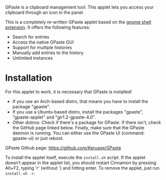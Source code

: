 GPaste is a clipboard management tool. This applet lets you access your clipboard through an icon in the panel.

This is a completely re-written GPaste applet based on the [gnome shell extension](https://github.com/Keruspe/GPaste/tree/master/src/gnome-shell). It offers the following features:
* Search for entries
* Access the native GPaste GUI
* Support for multiple histories
* Manually add entries to the history
* Unlimited instances


# Installation

For this applet to work, it is necessary that GPaste is installed!
* If you use an Arch-based distro, that means you have to install the package "gpaste".
* If you use a Ubuntu-based distro, install the packages "gpaste", "gpaste-applet" and "gir1.2-gpaste-4.0".
* Other distros: Check if there's a package for GPaste. If there isn't, check the GitHub page linked below.
Finally, make sure that the GPaste daemon is running. You can either use the GPaste UI (command: gpaste-ui) or just reboot.

GPaste Github page: https://github.com/Keruspe/GPaste

To install the applet itself, execute the `install.sh` script. If the applet doesn't appear in the applet list, you should restart Cinnamon by pressing Alt+F2, typing 'r' (without ') and hitting enter.
To remove the applet, just run `install.sh -r`.
